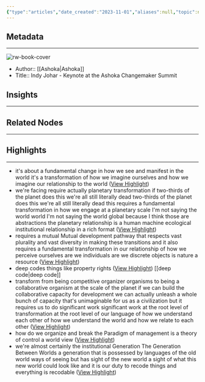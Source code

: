 ```yaml
---
{"type":"articles","date_created":"2023-11-01","aliases":null,"topic":null,"url":"https://youtube.com/watch?v=RgnY-MKd2RI&si=ZH5IRhpmnOikEBkY","layout":null,"banner":null,"dg-publish":true,"tags":null,"permalink":"/300-biblio/200-articles/indy-johar-keynote-at-the-ashoka-changemaker-summit/","dgPassFrontmatter":true,"created":"2023-11-01T09:52:47.000-05:00","updated":"2023-11-01T09:52:47.000-05:00"}
---
```


## Metadata
---
![rw-book-cover](https://i.ytimg.com/vi/RgnY-MKd2RI/maxresdefault.jpg)
- Author:: [[Ashoka\|Ashoka]]
- Title:: Indy Johar -  Keynote at the Ashoka Changemaker Summit



## Insights
---
## Related Nodes
---

## Highlights 
---
- it's about a fundamental change in how we see and manifest in the world it's a transformation of how we imagine
  ourselves and how we imagine our relationship to the world ([View Highlight](https://read.readwise.io/read/01he4fs5zgn8cyzs9fq5e0ztzh))
- we're facing require actually planetary transformation if two-thirds of the planet does this we're all still literally dead two-thirds of the planet does this we're all still literally dead this requires a fundamental transformation in how we engage at a planetary scale I'm not saying the world world I'm not saying the world global
  because I think those are abstractions the planetary relationship is a human machine ecological institutional relationship in a rich format ([View Highlight](https://read.readwise.io/read/01he4g06083wdyt4g44aryvag7))
- requires a mutual Mutual development pathway that respects vast plurality and vast diversity in making these transitions and it also requires a fundamental transformation in our relationship of how we perceive ourselves are we individuals are we discrete objects is nature a resource ([View Highlight](https://read.readwise.io/read/01he4g15yhatgkcv3946ev2v4w))
- deep codes things like property rights ([View Highlight](https://read.readwise.io/read/01he4g263rj16vej7v4fhbsxz8)) [[deep code\|deep code]] 
- transform from being competitive organizer organisms to being a collaborative organism at the scale of
  the planet if we can build the collaborative capacity for development we can actually unleash a whole bunch of capacity that's unimaginable for us as a civilization but it requires us to do significant work significant work at the root level of transformation at the root level of our language of how we understand each other of how we understand the world and how we relate to each other ([View Highlight](https://read.readwise.io/read/01he4g4rjj86vsf7fvjk249z9q))
- how do we organize and break the Paradigm of management is a theory of control a world view ([View Highlight](https://read.readwise.io/read/01he4g55zree2h4qpqp6h1x2nj))
- we're almost certainly the institutional Generation The Generation Between Worlds
  a generation that is possessed by languages of the old world ways of seeing but has sight of the new world a sight of what this new world could look like and it is our duty to recode things and everything is recodable ([View Highlight](https://read.readwise.io/read/01he4g6ywxfytvkwga729ts23j))
